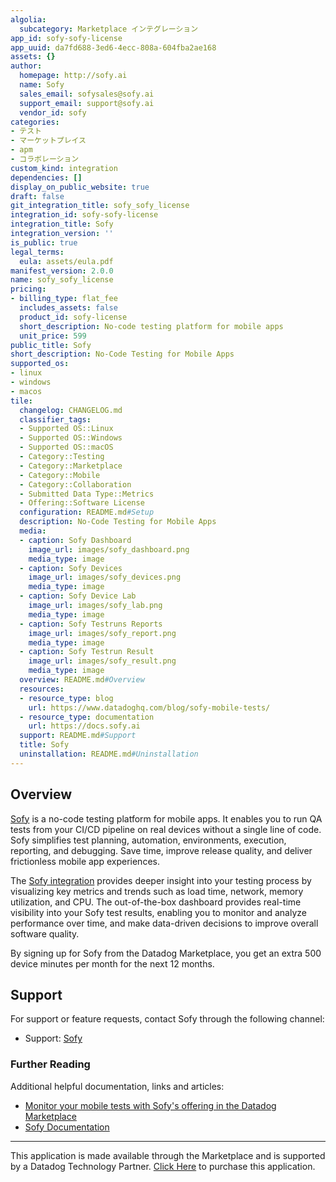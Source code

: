 ```yaml
---
algolia:
  subcategory: Marketplace インテグレーション
app_id: sofy-sofy-license
app_uuid: da7fd688-3ed6-4ecc-808a-604fba2ae168
assets: {}
author:
  homepage: http://sofy.ai
  name: Sofy
  sales_email: sofysales@sofy.ai
  support_email: support@sofy.ai
  vendor_id: sofy
categories:
- テスト
- マーケットプレイス
- apm
- コラボレーション
custom_kind: integration
dependencies: []
display_on_public_website: true
draft: false
git_integration_title: sofy_sofy_license
integration_id: sofy-sofy-license
integration_title: Sofy
integration_version: ''
is_public: true
legal_terms:
  eula: assets/eula.pdf
manifest_version: 2.0.0
name: sofy_sofy_license
pricing:
- billing_type: flat_fee
  includes_assets: false
  product_id: sofy-license
  short_description: No-code testing platform for mobile apps
  unit_price: 599
public_title: Sofy
short_description: No-Code Testing for Mobile Apps
supported_os:
- linux
- windows
- macos
tile:
  changelog: CHANGELOG.md
  classifier_tags:
  - Supported OS::Linux
  - Supported OS::Windows
  - Supported OS::macOS
  - Category::Testing
  - Category::Marketplace
  - Category::Mobile
  - Category::Collaboration
  - Submitted Data Type::Metrics
  - Offering::Software License
  configuration: README.md#Setup
  description: No-Code Testing for Mobile Apps
  media:
  - caption: Sofy Dashboard
    image_url: images/sofy_dashboard.png
    media_type: image
  - caption: Sofy Devices
    image_url: images/sofy_devices.png
    media_type: image
  - caption: Sofy Device Lab
    image_url: images/sofy_lab.png
    media_type: image
  - caption: Sofy Testruns Reports
    image_url: images/sofy_report.png
    media_type: image
  - caption: Sofy Testrun Result
    image_url: images/sofy_result.png
    media_type: image
  overview: README.md#Overview
  resources:
  - resource_type: blog
    url: https://www.datadoghq.com/blog/sofy-mobile-tests/
  - resource_type: documentation
    url: https://docs.sofy.ai
  support: README.md#Support
  title: Sofy
  uninstallation: README.md#Uninstallation
---
```


<!--  SOURCED FROM https://github.com/DataDog/marketplace -->


## Overview

[Sofy][4] is a no-code testing platform for mobile apps. It enables you to run QA tests from your CI/CD pipeline on real devices without a single line of code. Sofy simplifies test planning, automation, environments, execution, reporting, and debugging. Save time, improve release quality, and deliver frictionless mobile app experiences.

The [Sofy integration][1] provides deeper insight into your testing process by visualizing key metrics and trends such as load time, network, memory utilization, and CPU. The out-of-the-box dashboard provides real-time visibility into your Sofy test results, enabling you to monitor and analyze performance over time, and make data-driven decisions to improve overall software quality.

By signing up for Sofy from the Datadog Marketplace, you get an extra 500 device minutes per month for the next 12 months.



## Support

For support or feature requests, contact Sofy through the following channel:

- Support: [Sofy][2]

### Further Reading

Additional helpful documentation, links and articles:

 - [Monitor your mobile tests with Sofy's offering in the Datadog Marketplace][5]
 - [Sofy Documentation][3]


[1]: https://app.datadoghq.com/integrations/sofy
[2]: https://support.sofy.ai/support/tickets/new
[3]: https://docs.sofy.ai
[4]: https://sofy.ai/
[5]: https://www.datadoghq.com/blog/sofy-mobile-tests/
---
This application is made available through the Marketplace and is supported by a Datadog Technology Partner. <a href="https://app.datadoghq.com/marketplace/app/sofy-sofy-license" target="_blank">Click Here</a> to purchase this application.